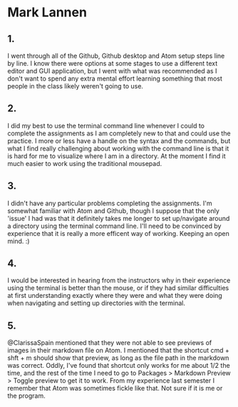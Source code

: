  # Mark Lannen
 ## 1.
 I went through all of the Github, Github desktop and Atom setup steps line by line. I know there were options at some stages to use a different text editor and GUI application, but I went with what was recommended as I don't want to spend any extra mental effort learning something that most people in the class likely weren't going to use.
 ## 2.
 I did my best to use the terminal command line whenever I could to complete the assignments as I am completely new to that and could use the practice. I more or less have a handle on the syntax and the commands, but what I find really challenging about working with the command line is that it is hard for me to visualize where I am in a directory. At the moment I find it much easier to work using the traditional mousepad.
 ## 3.
 I didn't have any particular problems completing the assignments. I'm somewhat familiar with Atom and Github, though I suppose that the only 'issue' I had was that it definitely takes me longer to set up/navigate around a directory using the terminal command line. I'll need to be convinced by experience that it is really a more efficent way of working. Keeping an open mind. :)
## 4.
I would be interested in hearing from the instructors why in their experience using the terminal is better than the mouse, or if they had similar difficulties at first understanding exactly where they were and what they were doing when navigating and setting up directories with the terminal.
## 5.
@ClarissaSpain mentioned that they were not able to see previews of images in their markdown file on Atom. I mentioned that the shortcut cmd + shft + m should show that preview, as long as the file path in the markdown was correct. Oddly, I've found that shortcut only works for me about 1/2 the time, and the rest of the time I need to go to Packages > Markdown Preview > Toggle preview to get it to work. From my experience last semester I remember that Atom was sometimes fickle like that. Not sure if it is me or the program.
